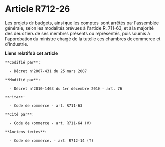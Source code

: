 # Article R712-26

Les projets de budgets, ainsi que les comptes, sont arrêtés par l'assemblée générale, selon les modalités prévues à l'article
R. 711-63, et à la majorité des deux tiers de ses membres présents ou représentés, puis soumis à l'approbation du ministre
chargé de la tutelle des chambres de commerce et d'industrie.

**Liens relatifs à cet article**

	**Codifié par**:

	  - Décret n°2007-431 du 25 mars 2007

	**Modifié par**:

	  - Décret n°2010-1463 du 1er décembre 2010 - art. 76

	**Cite**:

	  - Code de commerce - art. R711-63

	**Cité par**:

	  - Code de commerce - art. R711-64 (V)

	**Anciens textes**:

	  - Code de commerce. - art. R712-14 (T)
